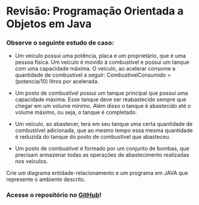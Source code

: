 # Revisão: Programação Orientada a Objetos em Java

### Observe o seguinte estudo de caso:

- Um veículo possui uma potência, placa e um proprietário, que é uma pessoa física. Um veículo é movido à combustível e possui um tanque com uma capacidade máxima. O veículo, ao acelerar consome a quantidade de combustível a seguir: CombustivelConsumido = (potencia/10) litros por acelerada.

- Um posto de combustível possui um tanque principal que possui uma capacidade máxima. Esse tanque deve ser reabastecido sempre que chegar em um volume mínimo. Além disso o tanque é abastecido até o volume máximo, ou seja, o tanque é completado.

- Um veículo, ao abastecer, terá em seu tanque uma certa quantidade de combustível adicionada, que ao mesmo tempo essa mesma quantidade é reduzida do tanque do posto de combustível que abasteceu.

- Um posto de combustível é formado por um conjunto de bombas, que precisam armazenar todas as operações de abastecimento realizadas nos veículos.

Crie um diagrama entidade-relacionamento e um programa em JAVA que represente o ambiente descrito.

### Acesse o repositório no [GitHub](https://github.com/marcelodantasf/OOP/tree/main/GasStation)!
